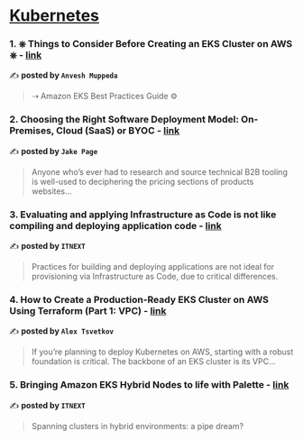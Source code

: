 
<h1><a href=https://medium.com/tag/kubernetes/recommended target="_blank" rel="noopener noreferrer">Kubernetes</a></h1>
<h3>1. ⎈ Things to Consider Before Creating an EKS Cluster on AWS ⎈ - <a href="https://medium.com/@muppedaanvesh/things-to-consider-before-creating-an-eks-cluster-on-aws-223a6eab53d7" target="_blank" rel="noopener noreferrer">link</a></h3>

✍️ **posted by `Anvesh Muppeda`**

<blockquote>⇢ Amazon EKS Best Practices Guide ⚙️</blockquote>

<h3>2. Choosing the Right Software Deployment Model: On-Premises, Cloud (SaaS) or BYOC - <a href="https://medium.com/@jake.page91/choosing-the-right-software-deployment-model-on-premises-cloud-saas-or-byoc-be3304153f09" target="_blank" rel="noopener noreferrer">link</a></h3>

✍️ **posted by `Jake Page`**

<blockquote>Anyone who’s ever had to research and source technical B2B tooling is well-used to deciphering the pricing sections of products websites…</blockquote>

<h3>3. Evaluating and applying Infrastructure as Code is not like compiling and deploying application code - <a href="https://medium.com/itnext/evaluating-and-applying-infrastructure-as-code-is-not-like-compiling-and-deploying-application-code-c5f9936ef23d" target="_blank" rel="noopener noreferrer">link</a></h3>

✍️ **posted by `ITNEXT`**

<blockquote>Practices for building and deploying applications are not ideal for provisioning via Infrastructure as Code, due to critical differences.</blockquote>

<h3>4. How to Create a Production-Ready EKS Cluster on AWS Using Terraform (Part 1: VPC) - <a href="https://medium.com/@alex-tsvetkov/how-to-create-a-production-ready-eks-cluster-on-aws-using-terraform-part-1-vpc-e7e08d8045bb" target="_blank" rel="noopener noreferrer">link</a></h3>

✍️ **posted by `Alex Tsvetkov`**

<blockquote>If you’re planning to deploy Kubernetes on AWS, starting with a robust foundation is critical. The backbone of an EKS cluster is its VPC…</blockquote>

<h3>5. Bringing Amazon EKS Hybrid Nodes to life with Palette - <a href="https://medium.com/itnext/bringing-amazon-eks-hybrid-nodes-to-life-with-palette-584734449503" target="_blank" rel="noopener noreferrer">link</a></h3>

✍️ **posted by `ITNEXT`**

<blockquote>Spanning clusters in hybrid environments: a pipe dream?</blockquote>

